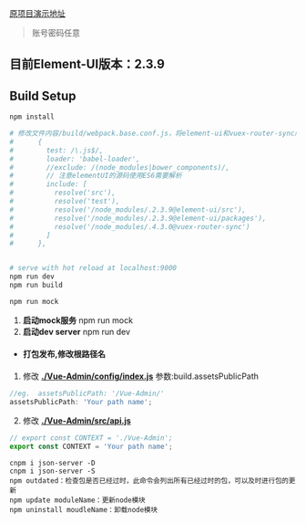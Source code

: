 
[原项目演示地址](https://lanux.github.io/Vue-Admin/ "Vue-Admin")
>账号密码任意

## 目前Element-UI版本：2.3.9

## Build Setup
``` bash
npm install

# 修改文件内容/build/webpack.base.conf.js，将element-ui和vuex-router-sync版本替换成install后node_modules目录中当前版本，注意不能用软链
#      {
#        test: /\.js$/,
#        loader: 'babel-loader',
#        //exclude: /(node_modules|bower_components)/,
#        // 注意elementUI的源码使用ES6需要解析
#        include: [
#          resolve('src'),
#          resolve('test'),
#          resolve('/node_modules/.2.3.9@element-ui/src'),
#          resolve('/node_modules/.2.3.9@element-ui/packages'),
#          resolve('/node_modules/.4.3.0@vuex-router-sync')
#        ]
#      },


# serve with hot reload at localhost:9000
npm run dev
npm run build

npm run mock
```

1. **启动mock服务**
npm run mock
2. **启动dev server**
npm run dev


- #### 打包发布,修改根路径名
1. 修改 **[./Vue-Admin/config/index.js](https://github.com/lanux/Vue-Admin/blob/master/config/index.js)**   参数:build.assetsPublicPath
```javascript
//eg.  assetsPublicPath: '/Vue-Admin/'
assetsPublicPath: 'Your path name';
```
2. 修改 **[./Vue-Admin/src/api.js](https://github.com/lanux/Vue-Admin/blob/master/src/api.js)**
```javascript
// export const CONTEXT = './Vue-Admin';
export const CONTEXT = 'Your path name';
```


```
cnpm i json-server -D
cnpm i json-server -S
npm outdated：检查包是否已经过时，此命令会列出所有已经过时的包，可以及时进行包的更新
npm update moduleName：更新node模块
npm uninstall moudleName：卸载node模块

```


